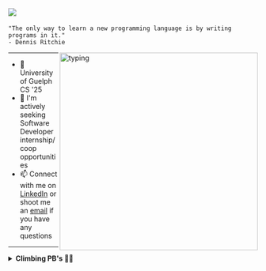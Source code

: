 ## ![](https://komarev.com/ghpvc/?username=ManeeshWije)

```
"The only way to learn a new programming language is by writing programs in it."
- Dennis Ritchie
```

<img src="https://media.giphy.com/media/fXZmtuyPCbmPXpE0bE/giphy.gif" alt="typing" width="400px" align="right"/>
<hr>

- 🌱 University of Guelph CS '25
- 🤔 I'm actively seeking Software Developer internship/coop opportunities
- 📫 Connect with me on [LinkedIn](https://www.linkedin.com/in/maneeshwije/) or shoot me an [email](mailto:m.mwije1@gmail.com) if you have any questions
<hr>

<details>
  <summary><b>Climbing PB's 🧗🏾</b></summary>
  <b>All gyms are different so this is relative</b>

```
  Indoor Boulder Grade: V5 (6C+)
  Outdoor Boulder Grade: N/A (soon)
```

</details>
